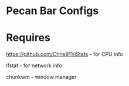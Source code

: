 # Pecan Bar Configs 

# Requires
https://github.com/Chris911/iStats - for CPU info

ifstat - for network info

chunkwm - window manager